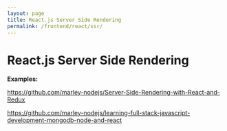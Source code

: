 ```yaml
---
layout: page
title: React.js Server Side Rendering
permalink: /frontend/react/ssr/
---
```


# React.js Server Side Rendering

**Examples:**

https://github.com/marley-nodejs/Server-Side-Rendering-with-React-and-Redux

https://github.com/marley-nodejs/learning-full-stack-javascript-development-mongodb-node-and-react
